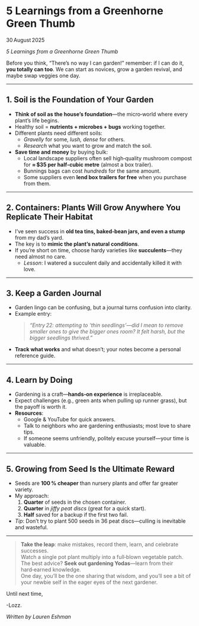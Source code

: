 # 5 Learnings from a Greenhorne Green Thumb  
30 August 2025  

*5 Learnings from a Greenhorne Green Thumb*  

Before you think, “There’s no way I can garden!” remember: if I can do it, **you totally can too**. We can start as novices, grow a garden revival, and maybe swap veggies one day.

---

## 1. Soil is the Foundation of Your Garden  

- **Think of soil as the house’s foundation**—the micro‑world where every plant’s life begins.  
- Healthy soil = **nutrients + microbes + bugs** working together.  
- Different plants need different soils:  
  - *Gravelly* for some, *lush, dense* for others.  
  - *Research* what you want to grow and match the soil.  
- **Save time and money** by buying bulk:  
  - Local landscape suppliers often sell high‑quality mushroom compost for **≈ $35 per half‑cubic metre** (almost a box trailer).  
  - Bunnings bags can cost *hundreds* for the same amount.  
  - Some suppliers even **lend box trailers for free** when you purchase from them.  

---

## 2. Containers: Plants Will Grow Anywhere You Replicate Their Habitat  

- I’ve seen success in **old tea tins, baked‑bean jars, and even a stump** from my dad’s yard.  
- The key is to **mimic the plant’s natural conditions**.  
- If you’re short on time, choose hardy varieties like **succulents**—they need almost no care.  
  - *Lesson*: I watered a succulent daily and accidentally killed it with love.  

---

## 3. Keep a Garden Journal  

- Garden lingo can be confusing, but a journal turns confusion into clarity.  
- Example entry:  
  > *“Entry 22: attempting to ‘thin seedlings’—did I mean to remove smaller ones to give the bigger ones room? It felt harsh, but the bigger seedlings thrived.”*  
- **Track what works** and what doesn’t; your notes become a personal reference guide.  

---

## 4. Learn by Doing  

- Gardening is a craft—**hands‑on experience** is irreplaceable.  
- Expect challenges (e.g., green ants when pulling up runner grass), but the payoff is worth it.  
- **Resources**:  
  - Google & YouTube for quick answers.  
  - Talk to neighbors who are gardening enthusiasts; most love to share tips.  
  - If someone seems unfriendly, politely excuse yourself—your time is valuable.  

---

## 5. Growing from Seed Is the Ultimate Reward  

- Seeds are **100 % cheaper** than nursery plants and offer far greater variety.  
- My approach:  
  1. **Quarter** of seeds in the chosen container.  
  2. **Quarter** in *jiffy peat discs* (great for a quick start).  
  3. **Half** saved for a backup if the first two fail.  
- *Tip*: Don’t try to plant 500 seeds in 36 peat discs—culling is inevitable and wasteful.  

---

> **Take the leap**: make mistakes, record them, learn, and celebrate successes.  
> Watch a single pot plant multiply into a full‑blown vegetable patch.  
> The best advice? **Seek out gardening Yodas**—learn from their hard‑earned knowledge.  
> One day, you’ll be the one sharing that wisdom, and you’ll see a bit of your newbie self in the eager eyes of the next gardener.  

Until next time,  

\-Lozz.  

_Written by Lauren Eshman_